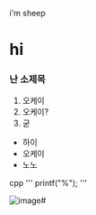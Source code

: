 i'm sheep

# hi
### 난 소제목
1. 오케이
2. 오케이?
3. 굳


- 하이
- 오케이
- 노노

cpp
'''
printf("%");
'''


![image](https://github.com/user-attachments/assets/2935543b-b5da-4b4e-b48d-58afd095edd4)#
